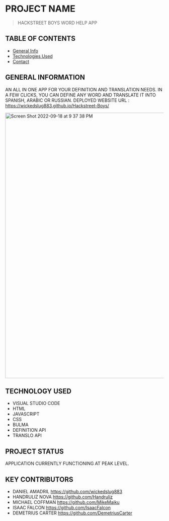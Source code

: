 # PROJECT NAME
> HACKSTREET BOYS WORD HELP APP 

## TABLE OF CONTENTS
* [General Info](#general-information)
* [Technologies Used](#technology-used)
* [Contact](#key-contributors)


## GENERAL INFORMATION
AN ALL IN ONE APP FOR YOUR DEFINITION AND TRANSLATION NEEDS. IN A FEW CLICKS, YOU CAN DEFINE ANY WORD AND TRANSLATE IT INTO SPANISH, ARABIC OR RUSSIAN. 
DEPLOYED WEBSITE URL : https://wickedslug883.github.io/Hackstreet-Boys/


<img width="842" alt="Screen Shot 2022-09-18 at 9 37 38 PM" src="https://user-images.githubusercontent.com/108381693/190941628-8a14c31d-0ea8-43c3-96a2-7c3cf366ead6.png">





## TECHNOLOGY USED
* VISUAL STUDIO CODE
* HTML
* JAVASCRIPT
* CSS
* BULMA
* DEFINITION API
* TRANSLO API

## PROJECT STATUS
APPLICATION CURRENTLY FUNCTIONING AT PEAK LEVEL.  


## KEY CONTRIBUTORS
* DANIEL AMADRIL https://github.com/wickedslug883
* HANDRULIZ NOVA https://github.com/Handruliz
* MICHAEL COFFMAN https://github.com/MikeMaiku
* ISAAC FALCON https://github.com/IsaacFalcon
* DEMETRIUS CARTER https://github.com/DemetriusCarter
